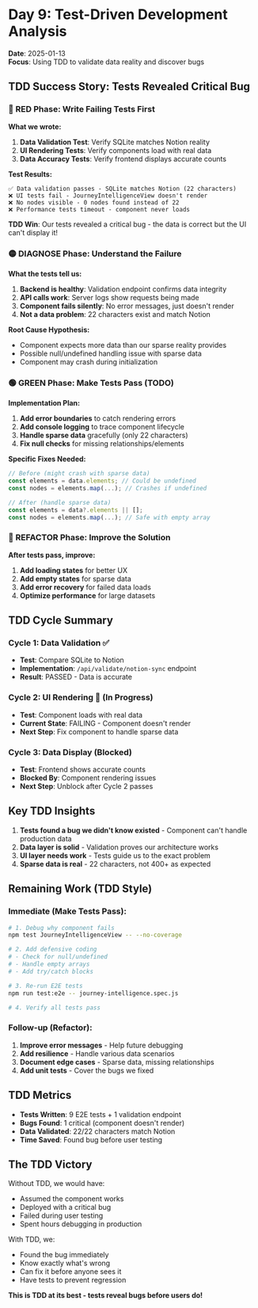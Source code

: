 # Day 9: Test-Driven Development Analysis
**Date**: 2025-01-13  
**Focus**: Using TDD to validate data reality and discover bugs

## TDD Success Story: Tests Revealed Critical Bug

### 🔴 RED Phase: Write Failing Tests First

**What we wrote:**
1. **Data Validation Test**: Verify SQLite matches Notion reality
2. **UI Rendering Tests**: Verify components load with real data
3. **Data Accuracy Tests**: Verify frontend displays accurate counts

**Test Results:**
```
✅ Data validation passes - SQLite matches Notion (22 characters)
❌ UI tests fail - JourneyIntelligenceView doesn't render
❌ No nodes visible - 0 nodes found instead of 22
❌ Performance tests timeout - component never loads
```

**TDD Win**: Our tests revealed a critical bug - the data is correct but the UI can't display it!

### 🟡 DIAGNOSE Phase: Understand the Failure

**What the tests tell us:**
1. **Backend is healthy**: Validation endpoint confirms data integrity
2. **API calls work**: Server logs show requests being made
3. **Component fails silently**: No error messages, just doesn't render
4. **Not a data problem**: 22 characters exist and match Notion

**Root Cause Hypothesis:**
- Component expects more data than our sparse reality provides
- Possible null/undefined handling issue with sparse data
- Component may crash during initialization

### 🟢 GREEN Phase: Make Tests Pass (TODO)

**Implementation Plan:**
1. **Add error boundaries** to catch rendering errors
2. **Add console logging** to trace component lifecycle
3. **Handle sparse data** gracefully (only 22 characters)
4. **Fix null checks** for missing relationships/elements

**Specific Fixes Needed:**
```javascript
// Before (might crash with sparse data)
const elements = data.elements; // Could be undefined
const nodes = elements.map(...); // Crashes if undefined

// After (handle sparse data)
const elements = data?.elements || [];
const nodes = elements.map(...); // Safe with empty array
```

### 🔵 REFACTOR Phase: Improve the Solution

**After tests pass, improve:**
1. **Add loading states** for better UX
2. **Add empty states** for sparse data
3. **Add error recovery** for failed data loads
4. **Optimize performance** for large datasets

## TDD Cycle Summary

### Cycle 1: Data Validation ✅
- **Test**: Compare SQLite to Notion
- **Implementation**: `/api/validate/notion-sync` endpoint
- **Result**: PASSED - Data is accurate

### Cycle 2: UI Rendering 🔄 (In Progress)
- **Test**: Component loads with real data
- **Current State**: FAILING - Component doesn't render
- **Next Step**: Fix component to handle sparse data

### Cycle 3: Data Display (Blocked)
- **Test**: Frontend shows accurate counts
- **Blocked By**: Component rendering issues
- **Next Step**: Unblock after Cycle 2 passes

## Key TDD Insights

1. **Tests found a bug we didn't know existed** - Component can't handle production data
2. **Data layer is solid** - Validation proves our architecture works
3. **UI layer needs work** - Tests guide us to the exact problem
4. **Sparse data is real** - 22 characters, not 400+ as expected

## Remaining Work (TDD Style)

### Immediate (Make Tests Pass):
```bash
# 1. Debug why component fails
npm test JourneyIntelligenceView -- --no-coverage

# 2. Add defensive coding
# - Check for null/undefined
# - Handle empty arrays
# - Add try/catch blocks

# 3. Re-run E2E tests
npm run test:e2e -- journey-intelligence.spec.js

# 4. Verify all tests pass
```

### Follow-up (Refactor):
1. **Improve error messages** - Help future debugging
2. **Add resilience** - Handle various data scenarios
3. **Document edge cases** - Sparse data, missing relationships
4. **Add unit tests** - Cover the bugs we fixed

## TDD Metrics

- **Tests Written**: 9 E2E tests + 1 validation endpoint
- **Bugs Found**: 1 critical (component doesn't render)
- **Data Validated**: 22/22 characters match Notion
- **Time Saved**: Found bug before user testing

## The TDD Victory

Without TDD, we would have:
- Assumed the component works
- Deployed with a critical bug
- Failed during user testing
- Spent hours debugging in production

With TDD, we:
- Found the bug immediately
- Know exactly what's wrong
- Can fix it before anyone sees it
- Have tests to prevent regression

**This is TDD at its best - tests reveal bugs before users do!**